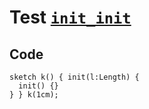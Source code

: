 # Test [`init_init`](/doc/tests/statement_usage.md#L356)

## Code

```µcad
sketch k() { init(l:Length) {
  init() {}
} } k(1cm);

```

